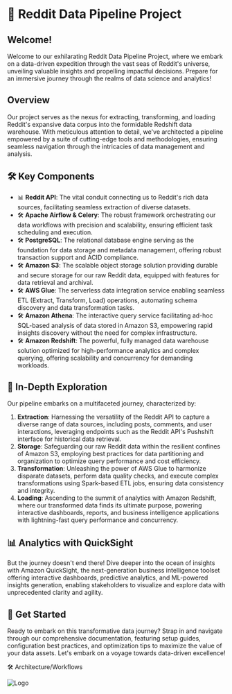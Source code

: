
# 🚀 Reddit Data Pipeline Project

## Welcome!

Welcome to our exhilarating Reddit Data Pipeline Project, where we embark on a data-driven expedition through the vast seas of Reddit's universe, unveiling valuable insights and propelling impactful decisions. Prepare for an immersive journey through the realms of data science and analytics!

## Overview

Our project serves as the nexus for extracting, transforming, and loading Reddit's expansive data corpus into the formidable Redshift data warehouse. With meticulous attention to detail, we've architected a pipeline empowered by a suite of cutting-edge tools and methodologies, ensuring seamless navigation through the intricacies of data management and analysis.

## 🛠️ Key Components

- 📊 **Reddit API**: The vital conduit connecting us to Reddit's rich data sources, facilitating seamless extraction of diverse datasets.
- 🛠️ **Apache Airflow & Celery**: The robust framework orchestrating our data workflows with precision and scalability, ensuring efficient task scheduling and execution.
- 🛠️ **PostgreSQL**: The relational database engine serving as the foundation for data storage and metadata management, offering robust transaction support and ACID compliance.
- 🛠️ **Amazon S3**: The scalable object storage solution providing durable and secure storage for our raw Reddit data, equipped with features for data retrieval and archival.
- 🛠️ **AWS Glue**: The serverless data integration service enabling seamless ETL (Extract, Transform, Load) operations, automating schema discovery and data transformation tasks.
- 🛠️ **Amazon Athena**: The interactive query service facilitating ad-hoc SQL-based analysis of data stored in Amazon S3, empowering rapid insights discovery without the need for complex infrastructure.
- 🛠️ **Amazon Redshift**: The powerful, fully managed data warehouse solution optimized for high-performance analytics and complex querying, offering scalability and concurrency for demanding workloads.

## 🌟 In-Depth Exploration

Our pipeline embarks on a multifaceted journey, characterized by:

1. **Extraction**: Harnessing the versatility of the Reddit API to capture a diverse range of data sources, including posts, comments, and user interactions, leveraging endpoints such as the Reddit API's Pushshift interface for historical data retrieval.
2. **Storage**: Safeguarding our raw Reddit data within the resilient confines of Amazon S3, employing best practices for data partitioning and organization to optimize query performance and cost efficiency.
3. **Transformation**: Unleashing the power of AWS Glue to harmonize disparate datasets, perform data quality checks, and execute complex transformations using Spark-based ETL jobs, ensuring data consistency and integrity.
4. **Loading**: Ascending to the summit of analytics with Amazon Redshift, where our transformed data finds its ultimate purpose, powering interactive dashboards, reports, and business intelligence applications with lightning-fast query performance and concurrency.

## 📊 Analytics with QuickSight

But the journey doesn't end there! Dive deeper into the ocean of insights with Amazon QuickSight, the next-generation business intelligence toolset offering interactive dashboards, predictive analytics, and ML-powered insights generation, enabling stakeholders to visualize and explore data with unprecedented clarity and agility.

## 🚀 Get Started

Ready to embark on this transformative data journey? Strap in and navigate through our comprehensive documentation, featuring setup guides, configuration best practices, and optimization tips to maximize the value of your data assets. Let's embark on a voyage towards data-driven excellence!


🛠️ Architecture/Workflows


     
![Logo](https://dev-to-uploads.s3.amazonaws.com/uploads/articles/th5xamgrr6se0x5ro4g6.png)

